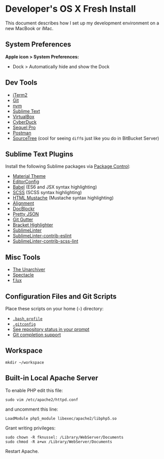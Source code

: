 # Developer's OS X Fresh Install

This document describes how I set up my development environment on a new MacBook or iMac. 

## System Preferences

**Apple icon > System Preferences:**

* Dock > Automatically hide and show the Dock

## Dev Tools

* [iTerm2](https://www.iterm2.com/)
* [Git](http://git-scm.com/)
* [nvm](https://github.com/creationix/nvm)
* [Sublime Text](https://www.sublimetext.com/)
* [VirtualBox](https://www.virtualbox.org/)
* [CyberDuck](https://cyberduck.io/)
* [Sequel Pro](http://www.sequelpro.com/)
* [Postman](https://www.getpostman.com/)
* [SourceTree](https://www.sourcetreeapp.com/) (cool for seeing `diff`s just like you do in BitBucket Server)

## Sublime Text Plugins

Install the following Sublime packages via [Package Control](https://packagecontrol.io/):

* [Material Theme](https://github.com/equinusocio/material-theme)
* [EditorConfig](http://editorconfig.org/)
* [Babel](https://github.com/babel/babel-sublime) (ES6 and JSX syntax highlighting)
* [SCSS](https://github.com/MarioRicalde/SCSS.tmbundle) (SCSS syntax highlighting)
* [HTML Mustache](https://github.com/adamchainz/SublimeHTMLMustache) (Mustache syntax highlighting)
* [Alignment](https://github.com/wbond/sublime_alignment)
* [DocBlockr](https://github.com/spadgos/sublime-jsdocs)
* [Pretty JSON](https://github.com/dzhibas/SublimePrettyJson)
* [Git Gutter](https://github.com/jisaacks/GitGutter)
* [Bracket Highlighter](https://github.com/facelessuser/BracketHighlighter)
* [SublimeLinter](http://www.sublimelinter.com/)
* [SublimeLinter-contrib-eslint](https://github.com/roadhump/SublimeLinter-eslint)
* [SublimeLinter-contrib-scss-lint](https://github.com/attenzione/SublimeLinter-scss-lint)

## Misc Tools

* [The Unarchiver](http://unarchiver.c3.cx/unarchiver)
* [Spectacle](https://www.spectacleapp.com/)
* [f.lux](https://justgetflux.com/)

## Configuration Files and Git Scripts

Place these scripts on your home (`~`) directory:

* [`.bash_profile`](./.bash_profile)
* [`.gitconfig`](./.gitconfig)
* [See repository status in your prompt](https://github.com/git/git/blob/master/contrib/completion/git-prompt.sh)
* [Git completion support](https://github.com/git/git/blob/master/contrib/completion/git-completion.bash)

## Workspace

```
mkdir ~/workspace
```

## Built-in Local Apache Server

To enable PHP edit this file:

```
sudo vim /etc/apache2/httpd.conf
```

and uncomment this line:

```
LoadModule php5_module libexec/apache2/libphp5.so
```

Grant writing privileges:

```
sudo chown -R fknussel: /Library/WebServer/Documents
sudo chmod -R a+wx /Library/WebServer/Documents
```

Restart Apache.
